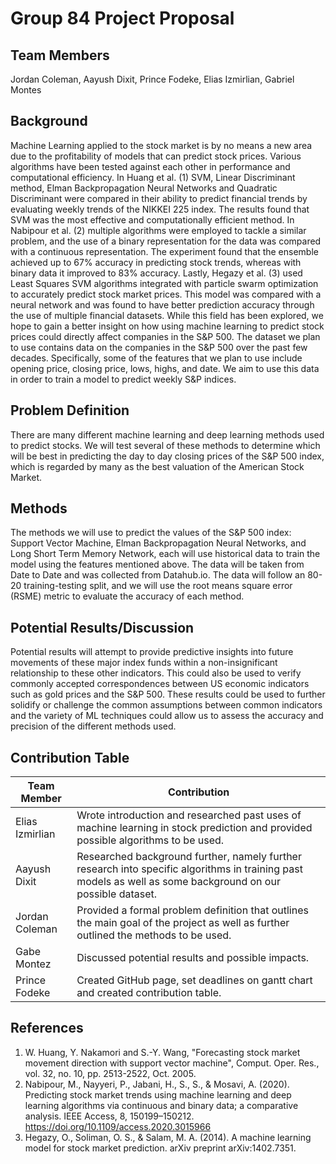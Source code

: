 # **Group 84 Project Proposal**

## **Team Members**
Jordan Coleman, Aayush Dixit, Prince Fodeke, Elias Izmirlian, Gabriel Montes

## **Background**
Machine Learning applied to the stock market is by no means a new area due to the profitability of models that can predict stock prices. Various algorithms have been tested against each other in performance and computational efficiency. In Huang et al. (1) SVM, Linear Discriminant method, Elman Backpropagation Neural Networks and Quadratic Discriminant were compared in their ability to predict financial trends by evaluating weekly trends of the NIKKEI 225 index. The results found that SVM was the most effective and computationally efficient method. In Nabipour et al. (2) multiple algorithms were employed to tackle a similar problem, and the use of a binary representation for the data was compared with a continuous representation. The experiment found that the ensemble achieved up to 67% accuracy in predicting stock trends, whereas with binary data it improved to 83% accuracy. Lastly, Hegazy et al. (3) used Least Squares SVM algorithms integrated with particle swarm optimization to accurately predict stock market prices. This model was compared with a neural network and was found to have better prediction accuracy through the use of multiple financial datasets. While this field has been explored, we hope to gain a better insight on how using machine learning to predict stock prices could directly affect companies in the S&P 500.
The dataset we plan to use contains data on the companies in the S&P 500 over the past few decades. Specifically, some of the features that we plan to use include opening price, closing price, lows, highs, and date. We aim to use this data in order to train a model to predict weekly S&P indices.

## **Problem Definition**
There are many different machine learning and deep learning methods used to predict stocks. We will test several of these methods to determine which will be best in predicting the day to day closing prices of the S&P 500 index, which is regarded by many as the best valuation of the American Stock Market.

## **Methods**
The methods we will use to predict the values of the S&P 500 index: Support Vector Machine, Elman Backpropagation Neural Networks, and Long Short Term Memory Network, each will use historical data to train the model using the features mentioned above. The data will be taken from Date to Date and was collected from Datahub.io. The data will follow an 80-20 training-testing split, and we will use the root means square error (RSME) metric to evaluate the accuracy of each method.

## **Potential Results/Discussion**
Potential results will attempt to provide predictive insights into future movements of these major index funds within a non-insignificant relationship to these other indicators. This could also be used to verify commonly accepted correspondences between US economic indicators such as gold prices and the S&P 500. These results could be used to further solidify or challenge the common assumptions between common indicators and the variety of ML techniques could allow us to assess the accuracy and precision of the different methods used.

## **Contribution Table**
| Team Member      | Contribution |    
| ----------       |   ----------   |          
| Elias Izmirlian      | Wrote introduction and researched past uses of machine learning in stock prediction and provided possible algorithms to be used.|     
| Aayush Dixit  | Researched background further, namely further research into specific algorithms in training past models as well as some background on our possible dataset.|
| Jordan Coleman| Provided a formal problem definition that outlines the main goal of the project as well as further outlined the methods to be used.|
| Gabe Montez  | Discussed potential results and possible impacts.|
| Prince Fodeke  | Created GitHub page, set deadlines on gantt chart and created contribution table.|

## **References**
1. W. Huang, Y. Nakamori and S.-Y. Wang, "Forecasting stock market movement direction with support vector machine", Comput. Oper. Res., vol. 32, no. 10, pp. 2513-2522, Oct. 2005.
2. Nabipour, M., Nayyeri, P., Jabani, H., S., S., & Mosavi, A. (2020). Predicting stock market trends using machine learning and deep learning algorithms via continuous and binary data; a comparative analysis. IEEE Access, 8, 150199–150212. https://doi.org/10.1109/access.2020.3015966 
3. Hegazy, O., Soliman, O. S., & Salam, M. A. (2014). A machine learning model for stock market prediction. arXiv preprint arXiv:1402.7351.












